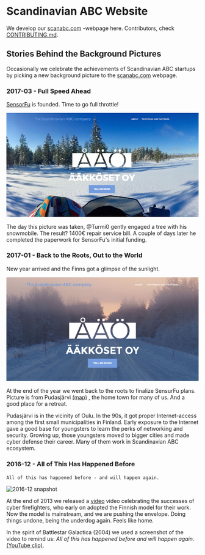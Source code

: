 # Scandinavian ABC Website

We develop our [scanabc.com](http://www.scanabc.com) -webpage here.
Contributors, check [CONTRIBUTING.md](CONTRIBUTING.md).

## Stories Behind the Background Pictures

Occasionally we celebrate the achievements of Scandinavian ABC
startups by picking a new background picture to the
[scanabc.com](http://www.scanabc.com) webpage.

### 2017-03 - Full Speed Ahead

[SensorFu](http://www.sensorfu.com/) is founded. Time to go full throttle!

![2017-03 snapshot](web-snapshots/2017-03-snapshot.jpg)

The day this picture was taken, @Turmi0 gently engaged a tree
with his snowmobile. The result? 1400€ repair service bill.
A couple of days later he completed the paperwork for
SensorFu's initial funding.

### 2017-01 - Back to the Roots, Out to the World

New year arrived and the Finns got a glimpse of the sunlight.

![2017-01 snapshot](web-snapshots/2017-01-snapshot.jpg)

At the end of the year we went back to the roots to finalize
SensurFu plans. Picture is from Pudasjärvi [(map)](https://goo.gl/maps/7EAAAYZgcTp)
, the home town for many of us. And a good place for a retreat.

Pudasjärvi is in the vicinity of Oulu. In the 90s, it got proper
Internet-access among the first small municipalities in Finland.
Early exposure to the Internet gave a good base for youngsters
to learn the perks of networking and security. Growing up, those
youngsters moved to bigger cities and made cyber defense their
career. Many of them work in Scandinavian ABC ecosystem.

### 2016-12 - All of This Has Happened Before

```All of this has happened before - and will happen again.```

![2016-12 snapshot](web-snapshots/2016-12-snapshot.jpg)

At the end of 2013 we released a [video](https://www.youtube.com/watch?v=kWg3BXjtJAo
) video celebrating the successes of cyber firefighters, who early
on adopted the Finnish model for their work.
Now the model is mainstream, and we are pushing the
envelope. Doing things undone, being the underdog again. Feels like home.

In the spirit of Battlestar Galactica (2004) we
used a screenshot of the video to remind us: *All of this has
happened before and will happen again.* [(YouTube clip)](https://youtu.be/6bOy3RNyWME).
